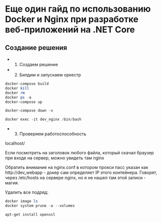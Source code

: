 # Еще один гайд по использованию Docker и Nginx при разработке веб-приложений на .NET Core

## Создание решения

- 1. Создаем решение

- 2. Билдим и запускаем оркестр

```powershell
docker-compose build
docker kill
docker rm
docker ps -a
docker-compose up

docker-compose down -v

docker exec -it dev_nginx /bin/bash
```

- 3. Проверяем работоспособность

localhost/

Если посмотреть на заголовок любого файла, который скачал браузер при входе на сервер, можно увидеть там nginx

Обратить внимание на nginx.conf в котором прокси пасс указан как http://dev_webapp - докер сам определяет IP этого контейнера. Говорят, через /etc/hosts на сервере nginx, но я не нашел там этой записи - магия.

Удалить все подряд:

```powershell
docker image ls
docker system prune -a --volumes
```

```bash
apt-get install openssl
```